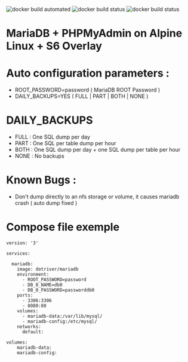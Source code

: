 ![docker build automated](https://img.shields.io/docker/cloud/automated/dotriver/mariadb)
![docker build status](https://img.shields.io/docker/cloud/build/dotriver/mariadb)
![docker build status](https://img.shields.io/docker/cloud/pulls/dotriver/mariadb)

# MariaDB + PHPMyAdmin on Alpine Linux + S6 Overlay

# Auto configuration parameters :

- ROOT_PASSWORD=password ( MariaDB ROOT Password )
- DAILY_BACKUPS=YES ( FULL | PART | BOTH | NONE )
# DAILY_BACKUPS
- FULL : One SQL dump per day 
- PART : One SQL per table dump per hour 
- BOTH : One SQL dump per day + one SQL dump per table per hour
- NONE : No backups

# Known Bugs :
- Don't dump directly to an nfs storage or volume, it causes mariadb crash ( auto dump fixed )

# Compose file exemple

```
version: '3'

services:

  mariadb:
    image: dotriver/mariadb
    environment:
      - ROOT_PASSWORD=password
      - DB_0_NAME=db0
      - DB_0_PASSWORD=passworddb0
    ports:
      - 3306:3306
      - 8080:80
    volumes:
      - mariadb-data:/var/lib/mysql/
      - mariadb-config:/etc/mysql/
    networks:
      default:
    
volumes:
    mariadb-data:
    mariadb-config:

```